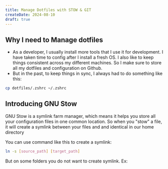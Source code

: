 ```yaml
---
title: Manage Dotfiles with STOW & GIT
createDate: 2024-08-10
draft: true
---
```


## Why I need to Manage dotfiles
- As a developer, I usually install more tools that I use it for development. I have taken time to config after I install a fresh OS. I also like to keep things consistent across my different machines. So I make sure to store all my dotfiles and configuration on Github.
- But in the past, to keep things in sync, I always had to do something like this:

```bash
cp dotfiles/.zshrc ~/.zshrc
```

## Introducing GNU Stow
GNU Stow is a symlink farm manager, which means it helps you store all your configuration files in one common location.
So when you "stow" a file, it will create a symlink between your files and and identical in our home directory

You can use command like this to create a symlink:

```bash
ln -s [source_path] [target_path]
```

But on some folders you do not want to create symlink. 
Ex: 
